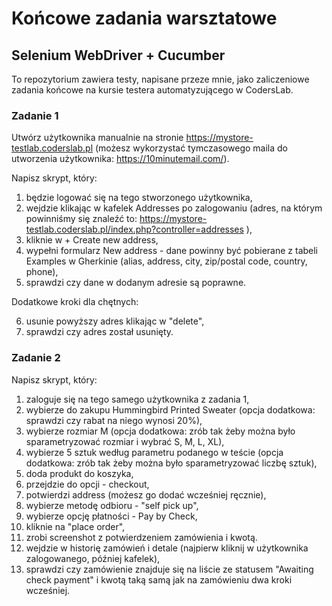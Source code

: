 # Końcowe zadania warsztatowe

## Selenium WebDriver + Cucumber

To repozytorium zawiera testy, napisane przeze mnie, jako zaliczeniowe zadania końcowe na kursie testera automatyzującego w CodersLab.

### Zadanie 1 

Utwórz użytkownika manualnie na stronie https://mystore-testlab.coderslab.pl (możesz wykorzystać tymczasowego maila do utworzenia użytkownika: https://10minutemail.com/).


Napisz skrypt, który:

1. będzie logować się na tego stworzonego użytkownika,
2. wejdzie klikając w kafelek Addresses po zalogowaniu (adres, na którym powinniśmy się znaleźć to: https://mystore-testlab.coderslab.pl/index.php?controller=addresses ),
3. kliknie w + Create new address,
4. wypełni formularz New address - dane powinny być pobierane z tabeli Examples w Gherkinie (alias, address, city, zip/postal code, country, phone),
5. sprawdzi czy dane w dodanym adresie są poprawne.

Dodatkowe kroki dla chętnych:

6. usunie powyższy adres klikając w "delete",
7. sprawdzi czy adres został usunięty.

### Zadanie 2

Napisz skrypt, który:

1. zaloguje się na tego samego użytkownika z zadania 1,
2. wybierze do zakupu Hummingbird Printed Sweater (opcja dodatkowa: sprawdzi czy rabat na niego wynosi 20%),
3. wybierze rozmiar M (opcja dodatkowa: zrób tak żeby można było sparametryzować rozmiar i wybrać S, M, L, XL),
4. wybierze 5 sztuk według parametru podanego w teście (opcja dodatkowa: zrób tak żeby można było sparametryzować liczbę sztuk),
5. doda produkt do koszyka,
6. przejdzie do opcji - checkout,
7. potwierdzi address (możesz go dodać wcześniej ręcznie),
8. wybierze metodę odbioru - "self pick up",
9. wybierze opcję płatności - Pay by Check,
10. kliknie na "place order",
11. zrobi screenshot z potwierdzeniem zamówienia i kwotą.
12. wejdzie w historię zamówień i detale (najpierw kliknij w użytkownika zalogowanego, później kafelek),
13. sprawdzi czy zamówienie znajduje się na liście ze statusem "Awaiting check payment" i kwotą taką samą jak na zamówieniu dwa kroki wcześniej.

